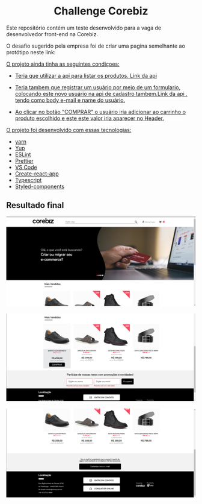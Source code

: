 <h1 align="center">
   Challenge Corebiz
</h1>

Este repositório contém um teste desenvolvido para a vaga de desenvolvedor front-end na Corebiz.

O desafio sugerido pela empresa foi de criar uma pagina semelhante ao protótipo neste link: <a href="https://www.figma.com/file/awhTJyKgrjEOqPHUrrFBv0/Corebiz---Frontend-Challenge?node-id=1%3A218">

O projeto ainda tinha as seguintes condiçoes:

- Teria que utilizar a api para listar os produtos. Link da api <a href="https://corebiz-test.herokuapp.com/api/v1/products">

- Teria tambem que registrar um usuário por meio de um formulario, colocando este novo usuário na api de cadastro tambem.Link da api <a href="https://corebiz-test.herokuapp.com/api/v1/newsletter"> , tendo como body e-mail e name do usuário.

- Ao clicar no botão "COMPRAR" o usuário iria adicionar ao carrinho o produto escolhido e este este valor iria aparecer no Header.

O projeto foi desenvolvido com essas tecnologias:

-  [yarn](https://yarnpkg.com/)
-  [Yup](https://www.npmjs.com/package/yup)
-  [ESLint](https://eslint.org/)
-  [Prettier](https://prettier.io/)
-  [VS Code](https://code.visualstudio.com/)
-  [Create-react-app](https://facebook.github.io/create-react-app/docs/getting-started)
-  [Typescript](https://www.typescriptlang.org/)
-  [Styled-components](https://styled-components.com/)


## Resultado final

<img src="assets/image1.png">

<br />
<br />

<img src="assets/image2.png">

<br />
<br />

<img src="assets/image3.png">

